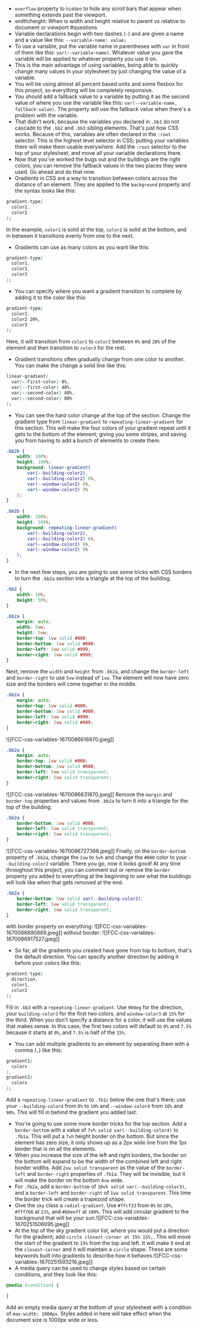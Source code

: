 - `overflow` property to `hidden` to hide any scroll bars that appear when something extends past the viewport.
- width/height: When is width and height relative to parent vs relative to document or viewport #questions 
- Variable declarations begin with two dashes (`-`) and are given a name and a value like this: `--variable-name: value;`
- To use a variable, put the variable name in parentheses with `var` in front of them like this: `var(--variable-name)`. Whatever value you gave the variable will be applied to whatever property you use it on.
- This is the main advantage of using variables, being able to quickly change many values in your stylesheet by just changing the value of a variable.
- You will be using almost all percent based units and some flexbox for this project, so everything will be completely responsive.
- You should add a fallback value to a variable by putting it as the second value of where you use the variable like this: `var(--variable-name, fallback-value)`. The property will use the fallback value when there's a problem with the variable.
- That didn't work, because the variables you declared in `.bb1` do not cascade to the `.bb2` and `.bb3` sibling elements. That's just how CSS works. Because of this, variables are often declared in the `:root` selector. This is the highest level selector in CSS; putting your variables there will make them usable everywhere. Add the `:root` selector to the top of your stylesheet, and move all your variable declarations there.
- Now that you've worked the bugs out and the buildings are the right colors, you can remove the fallback values in the two places they were used. Go ahead and do that now.
- Gradients in CSS are a way to transition between colors across the distance of an element. They are applied to the `background` property and the syntax looks like this:

```css
gradient-type(
  color1,
  color2
);
```

In the example, `color1` is solid at the top, `color2` is solid at the bottom, and in between it transitions evenly from one to the next.
- Gradients can use as many colors as you want like this:

```css
gradient-type(
  color1,
  color2,
  color3
);
```

- You can specify where you want a gradient transition to complete by adding it to the color like this:

```css
gradient-type(
  color1,
  color2 20%,
  color3
);
```

Here, it will transition from `color1` to `color2` between `0%` and `20%` of the element and then transition to `color3` for the rest. 

- Gradient transitions often gradually change from one color to another. You can make the change a solid line like this:

```css
linear-gradient(
  var(--first-color) 0%,
  var(--first-color) 40%,
  var(--second-color) 40%,
  var(--second-color) 80%
);
```

- You can see the hard color change at the top of the section. Change the gradient type from `linear-gradient` to `repeating-linear-gradient` for this section. This will make the four colors of your gradient repeat until it gets to the bottom of the element; giving you some stripes, and saving you from having to add a bunch of elements to create them.
```css
.bb2b {
	width: 100%;
	height: 100%;
	background: linear-gradient(
		var(--building-color2),
		var(--building-color2) 6%,
		var(--window-color2) 6%,
		var(--window-color2) 9%
	);
}
```
```css
.bb2b {
	width: 100%;
	height: 100%;
	background: repeating-linear-gradient(
		var(--building-color2),
		var(--building-color2) 6%,
		var(--window-color2) 6%,
		var(--window-color2) 9%
	);
}
```

- In the next few steps, you are going to use some tricks with CSS borders to turn the `.bb2a` section into a triangle at the top of the building. 
```css
.bb2 {
	width: 10%;
	height: 50%;
}

.bb2a {
	margin: auto;
	width: 5vw;
	height: 5vw;
	border-top: 1vw solid #000;
	border-bottom: 1vw solid #000;
	border-left: 1vw solid #999;
	border-right: 1vw solid #999;
}
```
Next, remove the `width` and `height` from `.bb2a`, and change the `border-left` and `border-right` to use `5vw` instead of `1vw`. The element will now have zero size and the borders will come together in the middle.
```css
.bb2a {
	margin: auto;
	border-top: 1vw solid #000;
	border-bottom: 1vw solid #000;
	border-left: 5vw solid #999;
	border-right: 5vw solid #999;
}
```
![[FCC-css-variables-1670086616970.jpeg]]
```css
.bb2a {
	margin: auto;
	border-top: 1vw solid #000;
	border-bottom: 1vw solid #000;
	border-left: 5vw solid transparent;
	border-right: 5vw solid transparent;
}
```
![[FCC-css-variables-1670086631870.jpeg]]
Remove the `margin` and `border-top` properties and values from `.bb2a` to turn it into a triangle for the top of the building.
```css
.bb2a {
	border-bottom: 1vw solid #000;
	border-left: 5vw solid transparent;
	border-right: 5vw solid transparent;
}
```
![[FCC-css-variables-1670086727366.jpeg]]
Finally, on the `border-bottom` property of `.bb2a`, change the `1vw` to `5vh` and change the `#000` color to your `--building-color2` variable. There you go, now it looks good! At any time throughout this project, you can comment out or remove the `border` property you added to everything at the beginning to see what the buildings will look like when that gets removed at the end.
```css
.bb2a {
	border-bottom: 5vw solid var(--building-color2);
	border-left: 5vw solid transparent;
	border-right: 5vw solid transparent;
}
```
with border property on everything:
![[FCC-css-variables-1670086890869.jpeg]]
without border:
![[FCC-css-variables-1670086917527.jpeg]]

- So far, all the gradients you created have gone from top to bottom, that's the default direction. You can specify another direction by adding it before your colors like this:

```css
gradient-type(
  direction,
  color1,
  color2
);
```

Fill in `.bb3` with a `repeating-linear-gradient`. Use `90deg` for the direction, your `building-color3` for the first two colors, and `window-color3` at `15%` for the third. When you don't specify a distance for a color, it will use the values that makes sense. In this case, the first two colors will default to `0%` and `7.5%` because it starts at `0%`, and `7.5%` is half of the `15%`.

- You can add multiple gradients to an element by separating them with a comma (`,`) like this:

```css
gradient1(
  colors
),
gradient2(
  colors
);
```

Add a `repeating-linear-gradient` to `.fb1c` below the one that's there; use your `--building-color4` from `0%` to `10%` and `--window-color4` from `10%` and `90%`. This will fill in behind the gradient you added last.

- You're going to use some more border tricks for the top section. Add a `border-bottom` with a value of `7vh solid var(--building-color4)` to `.fb1a`. This will put a `7vh` height border on the bottom. But since the element has zero size, it only shows up as a 2px wide line from the 1px border that is on all the elements.
- When you increase the size of the left and right borders, the border on the bottom will expand to be the width of the combined left and right border widths. Add `2vw solid transparent` as the value of the `border-left` and `border-right` properties of `.fb1a`. They will be invisible, but it will make the border on the bottom `4vw` wide.
- For `.fb2a`, add a `border-bottom` of `10vh solid var(--building-color3)`, and a `border-left` and `border-right` of `1vw solid transparent`. This time the border trick will create a trapezoid shape.
- Give the `sky` class a `radial-gradient`. Use `#ffcf33` from `0%` to `20%`, `#ffff66` at `21%`, and `#bbeeff` at `100%`. This will add circular gradient to the background that will be your sun.![[FCC-css-variables-1670251506095.jpeg]]
- At the top of the sky gradient color list, where you would put a direction for the gradient; add `circle closest-corner at 15% 15%,`. This will move the start of the gradient to `15%` from the top and left. It will make it end at the `closest-corner` and it will maintain a `circle` shape. These are some keywords built into gradients to describe how it behaves.![[FCC-css-variables-1670251593216.jpeg]]
- A media query can be used to change styles based on certain conditions, and they look like this:

```css
@media (condition) {

}  
```

Add an empty media query at the bottom of your stylesheet with a condition of `max-width: 1000px`. Styles added in here will take effect when the document size is 1000px wide or less.